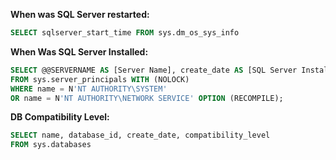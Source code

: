 **When was SQL Server restarted:**
```sql
SELECT sqlserver_start_time FROM sys.dm_os_sys_info
```

**When Was SQL Server Installed:**
```sql
SELECT @@SERVERNAME AS [Server Name], create_date AS [SQL Server Install Date] 
FROM sys.server_principals WITH (NOLOCK)
WHERE name = N'NT AUTHORITY\SYSTEM'
OR name = N'NT AUTHORITY\NETWORK SERVICE' OPTION (RECOMPILE);
```
**DB Compatibility Level:**
```sql
SELECT name, database_id, create_date, compatibility_level
FROM sys.databases
```

